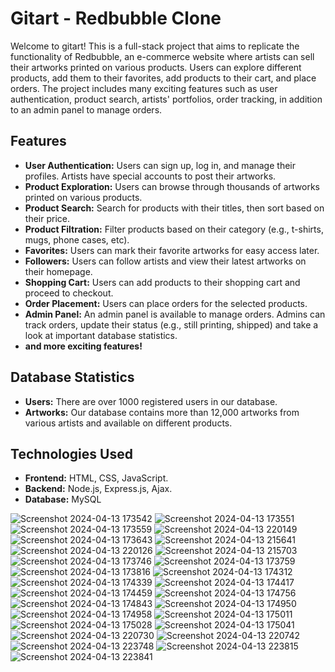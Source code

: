 # Gitart - Redbubble Clone

Welcome to gitart! This is a full-stack project that aims to replicate the functionality of Redbubble, an e-commerce website where artists can sell their artworks printed on various products. Users can explore different products, add them to their favorites, add products to their cart, and place orders. The project includes many exciting features such as user authentication, product search, artists' portfolios, order tracking, in addition to an admin panel to manage orders.

## Features
- **User Authentication:** Users can sign up, log in, and manage their profiles. Artists have special accounts to post their artworks.
- **Product Exploration:** Users can browse through thousands of artworks printed on various products.
- **Product Search:** Search for products with their titles, then sort based on their price.
- **Product Filtration:** Filter products based on their category (e.g., t-shirts, mugs, phone cases, etc).
- **Favorites:** Users can mark their favorite artworks for easy access later.
- **Followers:** Users can follow artists and view their latest artworks on their homepage.
- **Shopping Cart:** Users can add products to their shopping cart and proceed to checkout.
- **Order Placement:** Users can place orders for the selected products.
- **Admin Panel:** An admin panel is available to manage orders. Admins can track orders, update their status (e.g., still printing, shipped) and take a look at important database statistics.
- **and more exciting features!**

## Database Statistics
- **Users:** There are over 1000 registered users in our database.
- **Artworks:** Our database contains more than 12,000 artworks from various artists and available on different products.

## Technologies Used
- **Frontend:** HTML, CSS, JavaScript.
- **Backend:** Node.js, Express.js, Ajax.
- **Database:** MySQL


![Screenshot 2024-04-13 173542](https://github.com/ninjoz/gitart/assets/100297367/ec75263a-b835-4a8a-acf5-1fc1145d8a6c)
![Screenshot 2024-04-13 173551](https://github.com/ninjoz/gitart/assets/100297367/1a550c0d-075f-4ed2-9f31-73456954af88)
![Screenshot 2024-04-13 173559](https://github.com/ninjoz/gitart/assets/100297367/c469186b-368c-4341-ba96-387dda5e1330)
![Screenshot 2024-04-13 220149](https://github.com/ninjoz/gitart/assets/100297367/0af45ebb-3edc-45a5-9205-d20c47d59a1e)
![Screenshot 2024-04-13 173643](https://github.com/ninjoz/gitart/assets/100297367/e2e9e52e-0f4f-41ad-9469-2d117b1ad947)
![Screenshot 2024-04-13 215641](https://github.com/ninjoz/gitart/assets/100297367/62f8bd3b-5a96-455c-8e11-cd0a403709bb)
![Screenshot 2024-04-13 220126](https://github.com/ninjoz/gitart/assets/100297367/ca936d86-0f54-4ac9-9056-c36f3cc8e457)
![Screenshot 2024-04-13 215703](https://github.com/ninjoz/gitart/assets/100297367/04875651-7b7f-4c97-b202-f65f0d76aad4)
![Screenshot 2024-04-13 173746](https://github.com/ninjoz/gitart/assets/100297367/eed5946c-e500-433e-8394-93610d57d19d)
![Screenshot 2024-04-13 173759](https://github.com/ninjoz/gitart/assets/100297367/76cebf50-f64f-4bda-8e64-358c9f35bed4)
![Screenshot 2024-04-13 173816](https://github.com/ninjoz/gitart/assets/100297367/f7f10887-19bd-4539-a11a-02e9c23789ac)
![Screenshot 2024-04-13 174312](https://github.com/ninjoz/gitart/assets/100297367/b6bae820-f189-469f-8e1e-00d48b0aa2a7)
![Screenshot 2024-04-13 174339](https://github.com/ninjoz/gitart/assets/100297367/e0838d9a-3b6f-4b73-a2af-6c2da427af07)
![Screenshot 2024-04-13 174417](https://github.com/ninjoz/gitart/assets/100297367/fee1adb2-7c9e-42b7-89a6-2b74dc0a3988)
![Screenshot 2024-04-13 174459](https://github.com/ninjoz/gitart/assets/100297367/919ccafb-9539-4c80-a5fc-de938d34457a)
![Screenshot 2024-04-13 174756](https://github.com/ninjoz/gitart/assets/100297367/1a14cc51-e382-4b01-b6a9-934bd173b752)
![Screenshot 2024-04-13 174843](https://github.com/ninjoz/gitart/assets/100297367/12782cbf-d007-45a3-bf79-562952942ff3)
![Screenshot 2024-04-13 174950](https://github.com/ninjoz/gitart/assets/100297367/24ff4e36-bd6a-4317-b521-04fe85d22262)
![Screenshot 2024-04-13 174958](https://github.com/ninjoz/gitart/assets/100297367/04b5dd11-19ac-4353-bcaf-0fb2d216fe84)
![Screenshot 2024-04-13 175011](https://github.com/ninjoz/gitart/assets/100297367/12418692-208a-4b69-a119-0af4a1bb425d)
![Screenshot 2024-04-13 175028](https://github.com/ninjoz/gitart/assets/100297367/429e06f4-745e-49f7-acdc-ec67af4e1a29)
![Screenshot 2024-04-13 175041](https://github.com/ninjoz/gitart/assets/100297367/718f825d-dd9c-40b2-be34-75cae22a4a3e)
![Screenshot 2024-04-13 220730](https://github.com/ninjoz/gitart/assets/100297367/dc3d6101-bd46-48ad-83b9-978a47fde683)
![Screenshot 2024-04-13 220742](https://github.com/ninjoz/gitart/assets/100297367/72db6d0b-2cbd-4192-8d42-74377e9e9fa3)
![Screenshot 2024-04-13 223748](https://github.com/ninjoz/gitart/assets/100297367/476da871-c500-4f29-8a41-6e37f33ed517)
![Screenshot 2024-04-13 223815](https://github.com/ninjoz/gitart/assets/100297367/3efd1d61-f10c-4de1-b1e0-39d7a855d6b3)
![Screenshot 2024-04-13 223841](https://github.com/ninjoz/gitart/assets/100297367/2acf7d47-951c-4f52-80ce-c1caed47bd8b)

